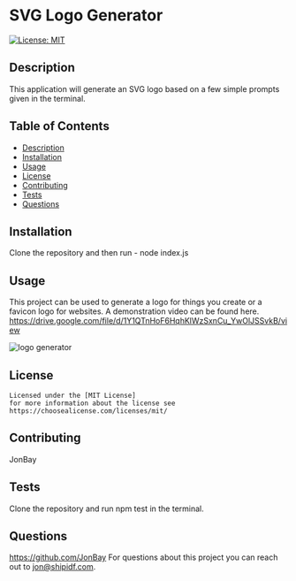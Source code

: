 # SVG Logo Generator

  [![License: MIT](https://img.shields.io/badge/License-MIT-yellow.svg)](https://opensource.org/licenses/MIT)

  ## Description
  This application will generate an SVG logo based on a few simple  prompts  given in the terminal.  

  ## Table of Contents 
  - [Description](#description)
  - [Installation](#installation)
  - [Usage](#usage)
  - [License](#license)
  - [Contributing](#contributing)
  - [Tests](#tests)
  - [Questions](#questions)

  ## Installation
  Clone the repository and then run - node  index.js 

  ## Usage
  This project can be used to generate a logo for things you create or a favicon logo for websites.  A demonstration video can be found here.  
  https://drive.google.com/file/d/1Y1QTnHoF6HqhKlWzSxnCu_YwOlJSSvkB/view
  
  ![logo generator](https://github.com/JonBay/svg-logo-generator/assets/134355923/30de4629-d84c-42e0-a738-6ab57ee04ea0)

  ## License
    
    Licensed under the [MIT License]
    for more information about the license see https://choosealicense.com/licenses/mit/ 
    

  ## Contributing
  JonBay

  ## Tests
  Clone the repository and run npm test in the terminal. 

  ## Questions
  https://github.com/JonBay
  For questions about this project you can reach out to jon@shipidf.com.
